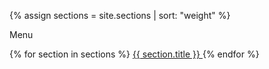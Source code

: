 {% assign sections = site.sections | sort: "weight" %}
<div id="primary-nav" class="flexbox">
	<p id="menu-toggle">Menu</p>
  {% for section in sections %}
    <a href="#" onclick="$('section.active').removeClass('active');$('#{{ section.title }}').addClass('active')">
    	{{ section.title }}
	</a>
  {% endfor %}
</div>
